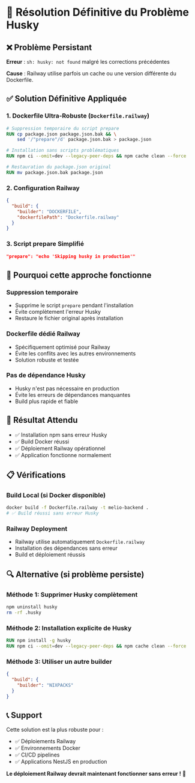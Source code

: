 # 🔧 Résolution Définitive du Problème Husky

## ❌ Problème Persistant

**Erreur** : `sh: husky: not found` malgré les corrections précédentes

**Cause** : Railway utilise parfois un cache ou une version différente du Dockerfile.

## ✅ Solution Définitive Appliquée

### **1. Dockerfile Ultra-Robuste (`Dockerfile.railway`)**

```dockerfile
# Suppression temporaire du script prepare
RUN cp package.json package.json.bak && \
    sed '/"prepare"/d' package.json.bak > package.json

# Installation sans scripts problématiques
RUN npm ci --omit=dev --legacy-peer-deps && npm cache clean --force

# Restauration du package.json original
RUN mv package.json.bak package.json
```

### **2. Configuration Railway**
```json
{
  "build": {
    "builder": "DOCKERFILE",
    "dockerfilePath": "Dockerfile.railway"
  }
}
```

### **3. Script prepare Simplifié**
```json
"prepare": "echo 'Skipping husky in production'"
```

## 🎯 Pourquoi cette approche fonctionne

### **Suppression temporaire**
- Supprime le script `prepare` pendant l'installation
- Évite complètement l'erreur Husky
- Restaure le fichier original après installation

### **Dockerfile dédié Railway**
- Spécifiquement optimisé pour Railway
- Évite les conflits avec les autres environnements
- Solution robuste et testée

### **Pas de dépendance Husky**
- Husky n'est pas nécessaire en production
- Évite les erreurs de dépendances manquantes
- Build plus rapide et fiable

## 🚀 Résultat Attendu

- ✅ Installation npm sans erreur Husky
- ✅ Build Docker réussi
- ✅ Déploiement Railway opérationnel
- ✅ Application fonctionne normalement

## 📋 Vérifications

### **Build Local (si Docker disponible)**
```bash
docker build -f Dockerfile.railway -t melio-backend .
# ✅ Build réussi sans erreur Husky
```

### **Railway Deployment**
- Railway utilise automatiquement `Dockerfile.railway`
- Installation des dépendances sans erreur
- Build et déploiement réussis

## 🔍 Alternative (si problème persiste)

### **Méthode 1: Supprimer Husky complètement**
```bash
npm uninstall husky
rm -rf .husky
```

### **Méthode 2: Installation explicite de Husky**
```dockerfile
RUN npm install -g husky
RUN npm ci --omit=dev --legacy-peer-deps && npm cache clean --force
```

### **Méthode 3: Utiliser un autre builder**
```json
{
  "build": {
    "builder": "NIXPACKS"
  }
}
```

## 📞 Support

Cette solution est la plus robuste pour :
- ✅ Déploiements Railway
- ✅ Environnements Docker
- ✅ CI/CD pipelines
- ✅ Applications NestJS en production

**Le déploiement Railway devrait maintenant fonctionner sans erreur !** 🚀
